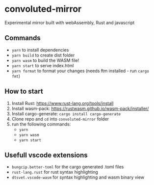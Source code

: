 # convoluted-mirror

Experimental mirror built with webAssembly, Rust and javascript

## Commands

- `yarn` to install dependencies
- `yarn build` to create dist folder
- `yarn wasm` to build the WASM file!
- `yarn start` to serve index.html
- `yarn format` to format your changes (needs ftm installed - run `cargo fmt`)

## How to start

1. Install Rust: https://www.rust-lang.org/tools/install
2. Install wasm-pack: https://rustwasm.github.io/wasm-pack/installer/
3. Install cargo-generate: `cargo install cargo-generate`
4. Clone repo and `cd` into `convoluted-mirror` folder
5. run the following commands:
   - `yarn`
   - `yarn wasm`
   - `yarn start`

## Usefull vscode extensions

- `bungcip.better-toml` for the cargo generated .toml files
- `rust-lang.rust` for rust syntax highlighting
- `dtsvet.vscode-wasm` for syntax highlighting and wasm binary view

